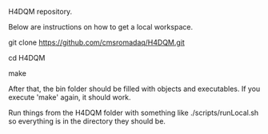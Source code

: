 H4DQM repository.

Below are instructions on how to get a local workspace. 


git clone https://github.com/cmsromadaq/H4DQM.git


cd H4DQM


make


After that, the bin folder should be filled with objects and executables. If you execute 'make' again, it should work. 


Run things from the H4DQM folder with something like ./scripts/runLocal.sh so everything is in the directory they should be.